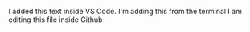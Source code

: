I added this text inside VS Code.
I'm adding this from the terminal
I am editing this file inside Github
